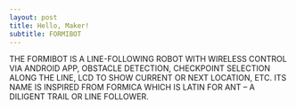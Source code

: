 ```yaml
---
layout: post
title: Hello, Maker!
subtitle: FORMIBOT
---
```


THE FORMIBOT IS A LINE-FOLLOWING ROBOT WITH WIRELESS CONTROL VIA ANDROID APP, OBSTACLE DETECTION, CHECKPOINT SELECTION ALONG THE LINE, LCD TO SHOW CURRENT OR NEXT LOCATION, ETC. ITS NAME IS INSPIRED FROM FORMICA WHICH IS LATIN FOR ANT – A DILIGENT TRAIL OR LINE FOLLOWER.
